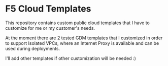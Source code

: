 # F5 Cloud Templates
This repository contains custom public cloud templates that I have to customize for me or my customer's needs.

At the moment there are 2 tested GDM templates that I customized in order to support Isolated VPCs, where an Internet Proxy is available and can be used during deployments.

I'll add other templates if other customization will be needed :)

